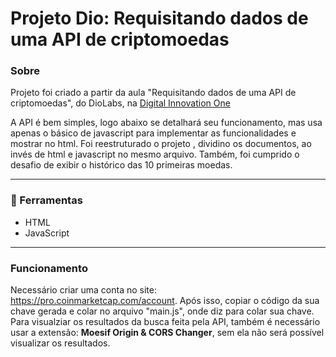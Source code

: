 # Projeto Dio: Requisitando dados de uma API de criptomoedas
### Sobre
Projeto foi criado a partir da aula "Requisitando dados de uma API de criptomoedas", do DioLabs, na [Digital Innovation One](https://digitalinnovation.one/ "Digital Innovation One")

A API é bem simples, logo abaixo se detalhará seu funcionamento, mas usa apenas o básico de javascript para implementar as funcionalidades e mostrar no html. Foi reestruturado o projeto , dividino os documentos, ao invés de html e javascript no mesmo arquivo. Também, foi cumprido o desafio de exibir o histórico das 10 primeiras moedas.

---

### 🚀 Ferramentas
- HTML
- JavaScript

---

### Funcionamento
Necessário criar uma conta no site: https://pro.coinmarketcap.com/account. Após isso, copiar o código da sua chave gerada e colar no arquivo "main.js", onde diz para colar sua chave.
Para visualziar os resultados da busca feita pela API, também é necessário usar a extensão: **Moesif Origin & CORS Changer**, sem ela não será possível visualizar os resultados.
